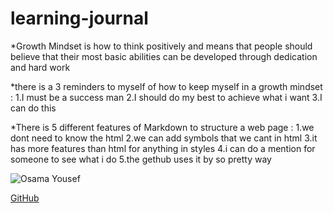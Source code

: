 # learning-journal
*Growth Mindset is how to think positively and means that people should believe that their most basic abilities can be developed through dedication and hard work

*there is a 3 reminders to myself of how to keep myself in a growth mindset :
1.I must be a success man
2.I should do my best to achieve what i want
3.I can do this

*There is 5 different features of Markdown to structure a web page :
1.we dont need to know the html
2.we can add symbols that we cant in html 
3.it has more features than html for anything in styles
4.i can do a mention for someone to see what i do
5.the gethub uses it by so pretty way

![Osama Yousef](https://scontent.famm2-2.fna.fbcdn.net/v/t31.0-0/p640x640/16299813_1087917341335079_5566018892039001048_o.jpg?_nc_cat=105&_nc_ohc=-OM27s33cF8AX__G4Ff&_nc_ht=scontent.famm2-2.fna&_nc_tp=6&oh=b6776a1e0632ff81ebdcfafc30ff01ca&oe=5E8E0857)

[GitHub](  )
